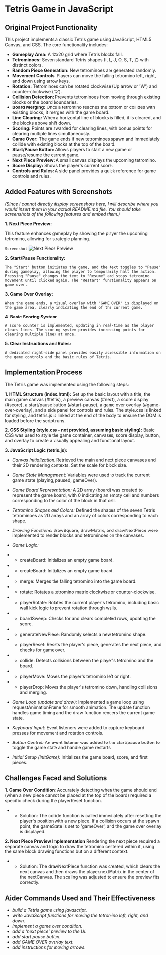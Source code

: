 

# Tetris Game in JavaScript

## Original Project Functionality

This project implements a classic Tetris game using JavaScript, HTML5 Canvas, and CSS. The core functionality includes:

* **Gameplay Area:** A 12x20 grid where Tetris blocks fall.
* **Tetrominoes:** Seven standard Tetris shapes (I, L, J, O, S, T, Z) with distinct colors.
* **Random Piece Generation:** New tetrominoes are generated randomly.
* **Movement Controls:** Players can move the falling tetromino left, right, and down using arrow keys.
* **Rotation:** Tetrominoes can be rotated clockwise (Up arrow or 'W') and counter-clockwise ('Q').
* **Collision Detection:** Prevents tetrominoes from moving through existing blocks or the board boundaries.
* **Board Merging:** Once a tetromino reaches the bottom or collides with existing blocks, it merges with the game board.
* **Line Clearing:** When a horizontal line of blocks is filled, it is cleared, and the blocks above shift down.
* **Scoring:** Points are awarded for clearing lines, with bonus points for clearing multiple lines simultaneously.
* **Game Over:** The game ends if new tetrominoes spawn and immediately collide with existing blocks at the top of the board.
* **Start/Pause Button:** Allows players to start a new game or pause/resume the current game.
* **Next Piece Preview:** A small canvas displays the upcoming tetromino.
* **Score Display:** Shows the player's current score.
* **Controls and Rules:** A side panel provides a quick reference for game controls and rules.

## Added Features with Screenshots

*(Since I cannot directly display screenshots here, I will describe where you would insert them in your actual README.md file. You should take screenshots of the following features and embed them.)*

**1. Next Piece Preview:**

   This feature enhances gameplay by showing the player the upcoming tetromino, allowing for strategic planning.

   ```Screenshot```
   ![Next Piece Preview](assets/next_piece_screenshot.png)
   
**2. Start/Pause Functionality:**

    The "Start" button initiates the game, and the text toggles to "Pause" during gameplay, allowing the player to temporarily halt the action. Pressing "Pause" changes the text to "Resume" and stops tetromino movement until clicked again. The "Restart" functionality appears on game over.

**3. Game Over Overlay:**

    When the game ends, a visual overlay with "GAME OVER" is displayed on the game area, clearly indicating the end of the current game.




**4. Basic Scoring System:**

    A score counter is implemented, updating in real-time as the player clears lines. The scoring system provides increasing points for clearing multiple lines at once.


**5. Clear Instructions and Rules:**

    A dedicated right-side panel provides easily accessible information on the game controls and the basic rules of Tetris.


## Implementation Process
The Tetris game was implemented using the following steps:

**1. HTML Structure (index.html):** Set up the basic layout with a title, the main game canvas (#tetris), a preview canvas (#next), a score display (#score), a start/pause button (#start-pause), a game over overlay (#game-over-overlay), and a side panel for controls and rules. The style.css is linked for styling, and tetris.js is linked at the end of the body to ensure the DOM is loaded before the script runs.

**2. CSS Styling (style.css - not provided, assuming basic styling):** Basic CSS was used to style the game container, canvases, score display, button, and overlay to create a visually appealing and functional layout.


**3. JavaScript Logic (tetris.js):** 

* *Canvas Initialization:* Retrieved the main and next piece canvases and their 2D rendering contexts. Set the scale for block size.

* *Game State Management:* Variables were used to track the current game state (playing, paused, gameOver).

* *Game Board Representation:* A 2D array (board) was created to represent the game board, with 0 indicating an empty cell and numbers corresponding to the color of the block in that cell.

* *Tetromino Shapes and Colors:* Defined the shapes of the seven Tetris tetrominoes as 2D arrays and an array of colors corresponding to each shape.

* *Drawing Functions:* drawSquare, drawMatrix, and drawNextPiece were implemented to render blocks and tetrominoes on the canvases.

* *Game Logic:*

* * createBoard: Initializes an empty game board.
* * createBoard: Initializes an empty game board.
* * merge: Merges the falling tetromino into the game board.
* * rotate: Rotates a tetromino matrix clockwise or counter-clockwise.
* * playerRotate: Rotates the current player's tetromino, including basic wall kick logic to prevent rotation through walls.
* * boardSweep: Checks for and clears completed rows, updating the score.
* * generateNewPiece: Randomly selects a new tetromino shape.
* * playerReset: Resets the player's piece, generates the next piece, and checks for game over.
* * collide: Detects collisions between the player's tetromino and the board.
* * playerMove: Moves the player's tetromino left or right.
* * playerDrop: Moves the player's tetromino down, handling collisions and merging.

* *Game Loop (update and draw):* Implemented a game loop using requestAnimationFrame for smooth animation. The update function handles game timing and the draw function renders the current game state.

* *Keyboard Input:* Event listeners were added to capture keyboard presses for movement and rotation controls.

* *Button Control:* An event listener was added to the start/pause button to toggle the game state and handle game restarts.

* *Initial Setup (initGame):* Initializes the game board, score, and first pieces.


## Challenges Faced and Solutions



**1. Game Over Condition:**
Accurately detecting when the game should end (when a new piece cannot be placed at the top of the board) required a specific check during the playerReset function.

* * Solution: The collide function is called immediately after resetting the player's position with a new piece. If a collision occurs at the spawn point, the gameState is set to 'gameOver', and the game over overlay is displayed.

**2. Next Piece Preview Implementation**
Rendering the next piece required a separate canvas and logic to draw the tetromino centered within it, using the same block drawing functions but on a different context.

* * Solution: The drawNextPiece function was created, which clears the next canvas and then draws the player.nextMatrix in the center of the nextCanvas. The scaling was adjusted to ensure the preview fits correctly.


## Aider Commands Used and Their Effectiveness

* *build a Tetris game using javascript.*
* *write JavaScript functions for moving the tetromino left, right, and down.*
* *implement a game over condition.*
* *add a 'next piece' preview to the UI.*
* *add start pause button.*
* *add GAME OVER overlay text.*
* *add instructions for moving arrows.*


